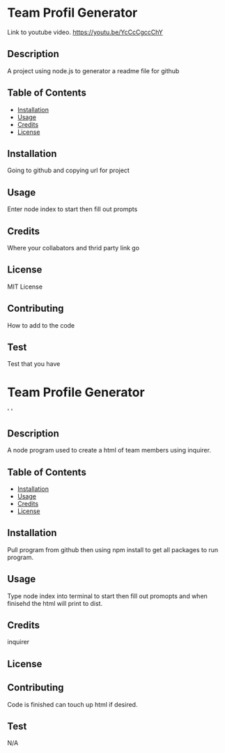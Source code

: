 # Team Profil Generator
Link to youtube video. https://youtu.be/YcCcCgccChY
## Description
A project using node.js to generator a readme file for github
## Table of Contents
* [Installation](#installation)
* [Usage](#usage)
* [Credits](#credits)
* [License](#license)
## Installation
Going to github and copying url for project 
## Usage
Enter node index to start then fill out prompts
## Credits
Where your collabators and thrid party link go
## License
MIT License
## Contributing 
How to add to the code
## Test
Test that you have 
# Team Profile Generator
'
'
## Description
A node program used to create a html of team members  using inquirer.
## Table of Contents
* [Installation](#installation)
* [Usage](#usage)
* [Credits](#credits)
* [License](#license)
## Installation
Pull program from github then using npm install to get all packages to run program. 
## Usage
Type node index into terminal to start then fill out promopts and when finisehd the html will print to dist.
## Credits
inquirer
## License

## Contributing 
Code is finished can touch up html if desired. 
## Test
N/A
